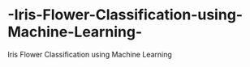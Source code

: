 # -Iris-Flower-Classification-using-Machine-Learning-
 Iris Flower Classification using Machine Learning
